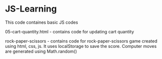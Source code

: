 # JS-Learning

This code containes basic JS codes

05-cart-quantity.html - contains code for updating cart quantity

rock-paper-scissors - contains code for rock-paper-scissors game created using html, css, js. It uses localStorage to save the score. Computer moves are generated using Math.random()
